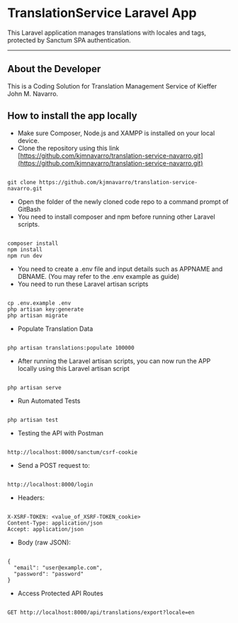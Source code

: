 # TranslationService Laravel App

This Laravel application manages translations with locales and tags, protected by Sanctum SPA authentication.

---

## About the Developer
This is a Coding Solution for Translation Management Service of Kieffer John M. Navarro.

## How to install the app locally
- Make sure Composer, Node.js and XAMPP is installed on your local device.
- Clone the repository using this link [https://github.com/kjmnavarro/translation-service-navarro.git](https://github.com/kjmnavarro/translation-service-navarro.git)

```

git clone https://github.com/kjmnavarro/translation-service-navarro.git

```

- Open the folder of the newly cloned code repo to a command prompt of GitBash
- You need to install composer and npm before running other Laravel scripts.

```

composer install
npm install
npm run dev

```

- You need to create a .env file and input details such as APPNAME and DBNAME. (You may refer to the .env example as guide)
- You need to run these Laravel artisan scripts

```

cp .env.example .env
php artisan key:generate
php artisan migrate

```

- Populate Translation Data

```

php artisan translations:populate 100000

```

- After running the Laravel artisan scripts, you can now run the APP locally using this Laravel artisan script

```

php artisan serve

```

- Run Automated Tests

```

php artisan test

```

- Testing the API with Postman

```

http://localhost:8000/sanctum/csrf-cookie

```

- Send a POST request to:

```

http://localhost:8000/login

```

- Headers:

```

X-XSRF-TOKEN: <value_of_XSRF-TOKEN_cookie>
Content-Type: application/json
Accept: application/json

```

- Body (raw JSON):

```

{
  "email": "user@example.com",
  "password": "password"
}

```

- Access Protected API Routes

```

GET http://localhost:8000/api/translations/export?locale=en

```